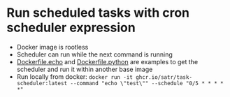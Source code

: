 # Run scheduled tasks with cron scheduler expression

* Docker image is rootless
* Scheduler can run while the next command is running
* [Dockerfile.echo](Dockerfile.echo) and [Dockerfile.python](Dockerfile.python) are examples to get the scheduler and run it within another base image
* Run locally from docker: `docker run -it ghcr.io/satr/task-scheduler:latest --command "echo \"test\"" --schedule "0/5 * * * * *"`